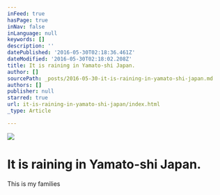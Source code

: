 ```yaml
---
inFeed: true
hasPage: true
inNav: false
inLanguage: null
keywords: []
description: ''
datePublished: '2016-05-30T02:18:36.461Z'
dateModified: '2016-05-30T02:18:02.208Z'
title: It is raining in Yamato-shi Japan.
author: []
sourcePath: _posts/2016-05-30-it-is-raining-in-yamato-shi-japan.md
authors: []
publisher: null
starred: true
url: it-is-raining-in-yamato-shi-japan/index.html
_type: Article

---
```

![](https://the-grid-user-content.s3-us-west-2.amazonaws.com/3af5917e-27e9-4ee9-8d94-a49210acebde.jpg)

# It is raining in Yamato-shi Japan.

This is my families